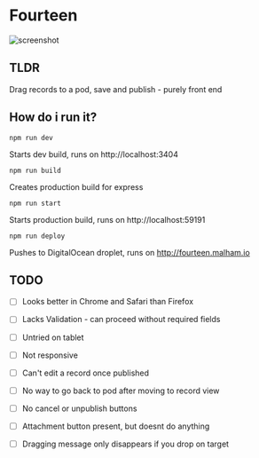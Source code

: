 # Fourteen

![screenshot](https://s3.eu-west-2.amazonaws.com/io1937/screenshots/fourteen.png)

## TLDR

Drag records to a pod, save and publish - purely front end


## How do i run it?


```
npm run dev
```

Starts dev build, runs on http://localhost:3404

```
npm run build
```

Creates production build for express

```
npm run start
```

Starts production build, runs on http://localhost:59191

```
npm run deploy
```

Pushes to DigitalOcean droplet, runs on http://fourteen.malham.io

## TODO

* [ ]  Looks better in Chrome and Safari than Firefox
* [ ]  Lacks Validation - can proceed without required fields
* [ ]  Untried on tablet
* [ ]  Not responsive
* [ ]  Can't edit a record once published
* [ ]  No way to go back to pod after moving to record view
* [ ]  No cancel or unpublish buttons
* [ ]  Attachment button present, but doesnt do anything
* [ ]  Dragging message only disappears if you drop on target




